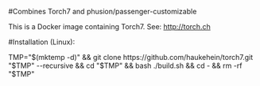 #Combines Torch7 and phusion/passenger-customizable

This is a Docker image containing Torch7.
See: http://torch.ch


#Installation (Linux):

TMP="$(mktemp -d)"  &&  git clone https://github.com/haukehein/torch7.git "$TMP" --recursive  &&  cd "$TMP"  &&  bash ./build.sh  &&  cd -  &&  rm -rf "$TMP"
 
